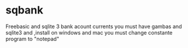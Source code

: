 # sqbank
Freebasic and sqlite 3 bank acount currents
you must have gambas and sqlite3 and ,install on windows and mac you must change constante program to "notepad"

